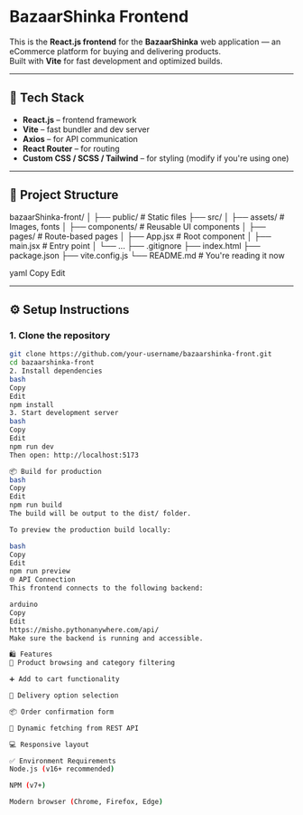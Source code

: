 # BazaarShinka Frontend

This is the **React.js frontend** for the **BazaarShinka** web application — an eCommerce platform for buying and delivering products.  
Built with **Vite** for fast development and optimized builds.

---

## 🚀 Tech Stack

- **React.js** – frontend framework
- **Vite** – fast bundler and dev server
- **Axios** – for API communication
- **React Router** – for routing
- **Custom CSS / SCSS / Tailwind** – for styling (modify if you're using one)

---

## 📁 Project Structure

bazaarShinka-front/
│
├── public/ # Static files
├── src/
│ ├── assets/ # Images, fonts
│ ├── components/ # Reusable UI components
│ ├── pages/ # Route-based pages
│ ├── App.jsx # Root component
│ ├── main.jsx # Entry point
│ └── ...
├── .gitignore
├── index.html
├── package.json
├── vite.config.js
└── README.md # You're reading it now

yaml
Copy
Edit

---

## ⚙️ Setup Instructions

### 1. Clone the repository

```bash
git clone https://github.com/your-username/bazaarshinka-front.git
cd bazaarshinka-front
2. Install dependencies
bash
Copy
Edit
npm install
3. Start development server
bash
Copy
Edit
npm run dev
Then open: http://localhost:5173

📦 Build for production
bash
Copy
Edit
npm run build
The build will be output to the dist/ folder.

To preview the production build locally:

bash
Copy
Edit
npm run preview
🌐 API Connection
This frontend connects to the following backend:

arduino
Copy
Edit
https://misho.pythonanywhere.com/api/
Make sure the backend is running and accessible.

🛍️ Features
🧺 Product browsing and category filtering

➕ Add to cart functionality

🚚 Delivery option selection

📦 Order confirmation form

🔄 Dynamic fetching from REST API

💻 Responsive layout

✅ Environment Requirements
Node.js (v16+ recommended)

NPM (v7+)

Modern browser (Chrome, Firefox, Edge)
